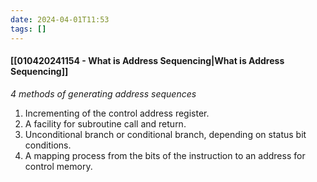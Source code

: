 ```yaml
---
date: 2024-04-01T11:53
tags: []
---
```

#### [[010420241154 - What is Address Sequencing|What is Address Sequencing]]

*4 methods of generating address sequences*
1. Incrementing of the control address register.
2. A facility for subroutine call and return.
3. Unconditional branch or conditional branch, depending on status bit conditions.
4. A mapping process from the bits of the instruction to an address for control memory.
